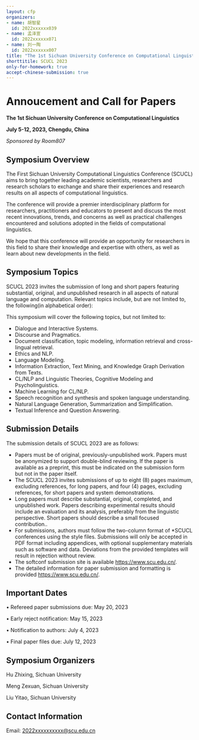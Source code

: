 ```yaml
---
layout: cfp
organizers:
- name: 胡智星
  id: 2022xxxxxx039
- name: 孟泽宣
  id: 2022xxxxxx071
- name: 刘一陶
  id: 2022xxxxxx007
title: "The 1st Sichuan University Conference on Computational Linguistics"
shorttitile: SCUCL 2023
only-for-homework: true
accept-chinese-submission: true
---
```


# Annoucement and Call for Papers

**The 1st Sichuan University Conference on Computational Linguistics**

**July 5-12, 2023, Chengdu, China**

*Sponsored by Room807*

## Symposium Overview

The First Sichuan University Computational Linguistics Conference (SCUCL) aims to bring together leading academic scientists, researchers and research scholars to exchange and share their experiences and research results on all aspects of computational linguistics.

The conference will provide a premier interdisciplinary platform for researchers, practitioners and educators to present and discuss the most recent innovations, trends, and concerns as well as practical challenges encountered and solutions adopted in the fields of computational linguistics. 

We hope that this conference will provide an opportunity for researchers in this field to share their knowledge and expertise with others, as well as learn about new developments in the field.


## Symposium Topics

SCUCL 2023 invites the submission of long and short papers featuring substantial, original, and unpublished research in all aspects of natural language and computation. Relevant topics include, but are not limited to, the following(in alphabetical order):

This symposium will cover the following topics, but not limited to:

- Dialogue and Interactive Systems.
- Discourse and Pragmatics.
- Document classification, topic modeling, information retrieval and cross-lingual retrieval.
- Ethics and NLP.
- Language Modeling.
- Information Extraction, Text Mining, and Knowledge Graph Derivation from Texts.
- CL/NLP and Linguistic Theories, Cognitive Modeling and Psycholinguistics.
- Machine Learning for CL/NLP.
- Speech recognition and synthesis and spoken language understanding.
- Natural Language Generation, Summarization and Simplification.
- Textual Inference and Question Answering.

## Submission Details

The submission details of SCUCL 2023 are as follows:

- Papers must be of original, previously-unpublished work. Papers must be anonymized to support double-blind reviewing. If the paper is available as a preprint, this must be indicated on the submission form but not in the paper itself.
- The SCUCL 2023 invites submissions of up to eight (8) pages maximum, excluding references, for long papers, and four (4) pages, excluding references, for short papers and system demonstrations.
- Long papers must describe substantial, original, completed, and unpublished work. Papers describing experimental results should include an evaluation and its analysis, preferably from the linguistic perspective. Short papers should describe a small focused contribution..
- For submissions, authors must follow the two-column format of *SCUCL conferences using the style files. Submissions will only be accepted in PDF format including appendices, with optional supplementary materials such as software and data. Deviations from the provided templates will result in rejection without review.
- The softconf submission site is available https://www.scu.edu.cn/.
- The detailed information for paper submission and formatting is provided https://www.scu.edu.cn/.

## Important Dates

• Refereed paper submissions due: May 20, 2023

• Early reject notification: May 15, 2023 

• Notification to authors: July 4, 2023

• Final paper files due: July 12, 2023

## Symposium Organizers 

Hu Zhixing, Sichuan University

Meng Zexuan, Sichuan University

Liu Yitao, Sichuan University

## Contact Information

Email: 2022xxxxxxxxxx@scu.edu.cn

